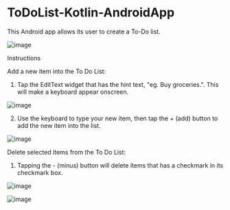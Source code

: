 # ToDoList-Kotlin-AndroidApp
This Android app allows its user to create a To-Do list.

![image](https://user-images.githubusercontent.com/47727075/234699053-0a0b7851-7d3c-44b1-981a-f0d7a101ac65.png)

Instructions

Add a new item into the To Do List:
1. Tap the EditText widget that has the hint text, "eg. Buy groceries.". This will make a keyboard appear onscreen.

![image](https://user-images.githubusercontent.com/47727075/234699274-39c9ad2d-833a-4be9-85dc-819a5dec30e3.png)

2. Use the keyboard to type your new item, then tap the + (add) button to add the new item into the list.

![image](https://user-images.githubusercontent.com/47727075/234699357-b5072639-e063-4d47-b3f7-fbcc98edc21b.png)

Delete selected items from the To Do List:
1. Tapping the - (minus) button will delete items that has a checkmark in its checkmark box. 

![image](https://user-images.githubusercontent.com/47727075/234699389-83ac3aa3-54ab-4035-82e6-28d1761a99c5.png)

![image](https://user-images.githubusercontent.com/47727075/234699410-e68be017-f21a-418a-9067-f38c3005c137.png)


